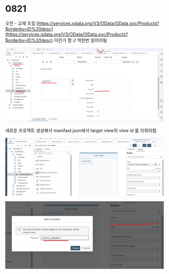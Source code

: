 # 0821

오전 - 교재 조짐 [https://services.odata.org/V3/OData/OData.svc/Products?$orderby=ID%20desc](https://services.odata.org/V3/OData/OData.svc/Products?$orderby=ID%20desc) 이런거 함  // 책한번 읽어야됨

![](../../../.gitbook/assets/image%20%28349%29.png)

새로운 프로젝트 생성해서 manifast.json에서 target view의 view id 를 지워야함.

![](../../../.gitbook/assets/image%20%28350%29.png)

![](../../../.gitbook/assets/image%20%28351%29.png)



